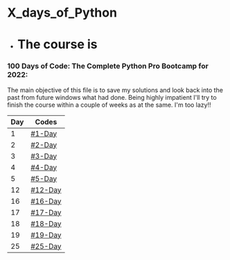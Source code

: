 # X_days_of_Python

* # The course is 
### 100 Days of Code: The Complete Python Pro Bootcamp for 2022: 

The main objective of this file is to save my solutions and look back into the past from future windows what had done.
Being highly impatient I'll try to finish the course within a couple of weeks as at the same.
I'm too lazy!!

|Day|Codes|
|---|---|
| 1 | [#1-Day](https://github.com/1darshanpatil/10_days_of_Python/tree/main/%231-Day) |
|2|[#2-Day](https://github.com/1darshanpatil/10_days_of_Python/tree/main/%232-Day)|
|3|[#3-Day](https://github.com/1darshanpatil/10_days_of_Python/tree/main/%233-Day)|
|4|[#4-Day](https://github.com/1darshanpatil/X_days_of_Python/tree/main/%234-Day)|
|5|[#5-Day](https://github.com/1darshanpatil/X_days_of_Python/tree/main/%235-Day)|
|12|[#12-Day](https://github.com/1darshanpatil/X_days_of_Python/tree/main/%2312-Day)|
|16|[#16-Day](https://github.com/1darshanpatil/X_days_of_Python/tree/main/%2316-Day)|
|17|[#17-Day](https://github.com/1darshanpatil/X_days_of_Python/tree/main/%2317-Day)|
|18|[#18-Day](https://github.com/1darshanpatil/X_days_of_Python/tree/main/%2318-Day) |
|19|[#19-Day](https://github.com/1darshanpatil/X_days_of_Python/tree/main/%2319-%20Day) |
|25|[#25-Day](https://github.com/1darshanpatil/X_days_of_Python/tree/main/%2325-Day)|

